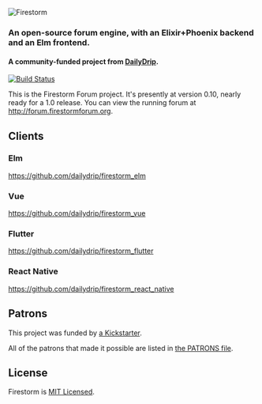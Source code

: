 ![Firestorm](./firestorm-logo.png)

### An open-source forum engine, with an Elixir+Phoenix backend and an Elm frontend.

#### A community-funded project from [DailyDrip](https://www.dailydrip.com).

[![Build Status](https://semaphoreci.com/api/v1/dailydrip/firestorm/branches/master/badge.svg)](https://semaphoreci.com/dailydrip/firestorm)

This is the Firestorm Forum project. It's presently at version 0.10, nearly ready
for a 1.0 release. You can view the running forum at
<http://forum.firestormforum.org>.

## Clients

### Elm

https://github.com/dailydrip/firestorm_elm

### Vue

https://github.com/dailydrip/firestorm_vue

### Flutter

https://github.com/dailydrip/firestorm_flutter

### React Native

https://github.com/dailydrip/firestorm_react_native


## Patrons

This project was funded by [a
Kickstarter](https://www.kickstarter.com/projects/1003377429/firestorm-an-open-source-forum-in-phoenix-from-eli).

All of the patrons that made it possible are listed in [the PATRONS file](PATRONS.md).


## License

Firestorm is [MIT Licensed](./LICENSE).
